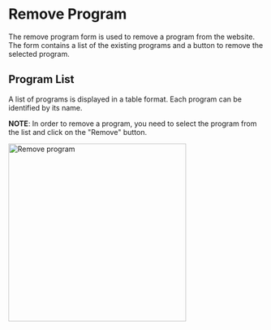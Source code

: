 # Remove Program
The remove program form is used to remove a program from the website. The form contains a list of the existing programs and a button to remove the selected program.

## Program List
A list of programs is displayed in a table format. Each program can be identified by its name.

**NOTE**: In order to remove a program, you need to select the program from the list and click on the "Remove" button.

<img src="images/remove.program.png" alt="Remove program" width="350">